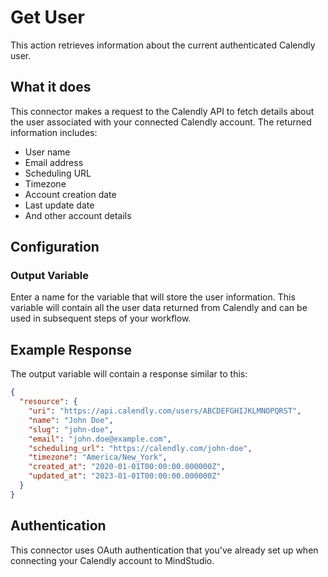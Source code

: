 # Get User

This action retrieves information about the current authenticated Calendly user.

## What it does

This connector makes a request to the Calendly API to fetch details about the user associated with your connected Calendly account. The returned information includes:

- User name
- Email address
- Scheduling URL
- Timezone
- Account creation date
- Last update date
- And other account details

## Configuration

### Output Variable

Enter a name for the variable that will store the user information. This variable will contain all the user data returned from Calendly and can be used in subsequent steps of your workflow.

## Example Response

The output variable will contain a response similar to this:

```json
{
  "resource": {
    "uri": "https://api.calendly.com/users/ABCDEFGHIJKLMNOPQRST",
    "name": "John Doe",
    "slug": "john-doe",
    "email": "john.doe@example.com",
    "scheduling_url": "https://calendly.com/john-doe",
    "timezone": "America/New_York",
    "created_at": "2020-01-01T00:00:00.000000Z",
    "updated_at": "2023-01-01T00:00:00.000000Z"
  }
}
```

## Authentication

This connector uses OAuth authentication that you've already set up when connecting your Calendly account to MindStudio.